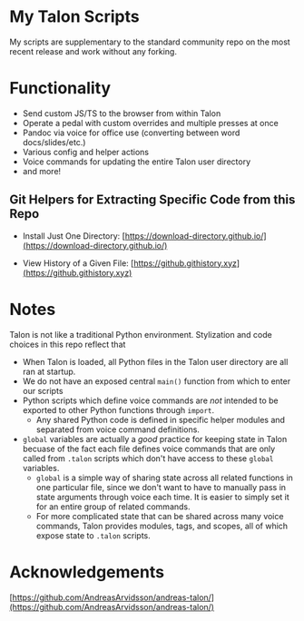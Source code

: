 # My Talon Scripts

My scripts are supplementary to the standard community repo on the most recent release and work without any forking.

# Functionality

- Send custom JS/TS to the browser from within Talon
- Operate a pedal with custom overrides and multiple presses at once
- Pandoc via voice for office use (converting between word docs/slides/etc.)
- Various config and helper actions
- Voice commands for updating the entire Talon user directory
- and more!

## Git Helpers for Extracting Specific Code from this Repo

- Install Just One Directory: [https://download-directory.github.io/](https://download-directory.github.io/)

- View History of a Given File: [https://github.githistory.xyz](https://github.githistory.xyz)

# Notes

Talon is not like a traditional Python environment. Stylization and code choices in this repo reflect that

- When Talon is loaded, all Python files in the Talon user directory are all ran at startup.
- We do not have an exposed central `main()` function from which to enter our scripts
- Python scripts which define voice commands are _not_ intended to be exported to other Python functions through `import`.
  - Any shared Python code is defined in specific helper modules and separated from voice command definitions.
- `global` variables are actually a _good_ practice for keeping state in Talon becuase of the fact each file defines voice commands that are only called from `.talon` scripts which don't have access to these `global` variables.
  - `global` is a simple way of sharing state across all related functions in one particular file, since we don't want to have to manually pass in state arguments through voice each time. It is easier to simply set it for an entire group of related commands.
  - For more complicated state that can be shared across many voice commands, Talon provides modules, tags, and scopes, all of which expose state to `.talon` scripts.

# Acknowledgements

[https://github.com/AndreasArvidsson/andreas-talon/](https://github.com/AndreasArvidsson/andreas-talon/)
